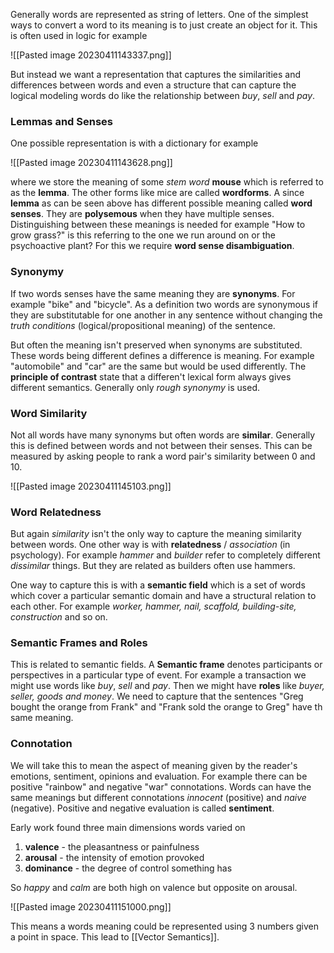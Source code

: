 Generally words are represented as string of letters. One of the simplest ways to convert a word to its meaning is to just create an object for it. This is often used in logic  for example

![[Pasted image 20230411143337.png]]

But instead we want a representation that captures the similarities and differences between words and even a structure that can capture the logical modeling words do like the relationship between *buy*, *sell* and *pay*.

### Lemmas and Senses
One possible representation is with a dictionary for example

![[Pasted image 20230411143628.png]]

where we store the meaning of some *stem word* **mouse** which is referred to as the **lemma**. The other forms like mice are called **wordforms**. A since **lemma** as can be seen above has different possible meaning called **word senses**. They are **polysemous** when they have multiple senses. Distinguishing between these meanings is needed for example "How to grow grass?" is this referring to the one we run around on or the psychoactive plant? For this we require **word sense disambiguation**.

### Synonymy
If two words senses have the same meaning they are **synonyms**. For example "bike" and "bicycle". As a definition two words are synonymous if they are substitutable for one another in any sentence without changing the *truth conditions* (logical/propositional meaning) of the sentence.

But often the meaning isn't preserved when synonyms are substituted. These words being different defines a difference is meaning. For example "automobile" and "car" are the same but would be used differently. The **principle of contrast** state that a differen't lexical form always gives different semantics. Generally only *rough synonymy* is used.

### Word Similarity
Not all words have many synonyms but often words are **similar**. Generally this is defined between words and not between their senses. This can be measured by asking people to rank a word pair's similarity between 0 and 10.

![[Pasted image 20230411145103.png]]

### Word Relatedness
But again *similarity* isn't the only way to capture the meaning  similarity between words. One other way is with **relatedness** / *association* (in psychology). For example *hammer* and *builder* refer to completely different *dissimilar* things. But they are related as builders often use hammers.

One way to capture this is with a **semantic field** which is a set of words which cover a particular semantic domain and have a structural relation to each other. For example *worker, hammer, nail, scaffold, building-site, construction* and so on.

### Semantic Frames and Roles
This is related to semantic fields. A **Semantic frame** denotes participants or perspectives in a particular type of event. For example a transaction we might use words like *buy*, *sell* and *pay*. Then we might have **roles** like *buyer, seller, goods and money*. We need to capture that the sentences "Greg bought the orange from Frank" and "Frank sold the orange to Greg" have th same meaning.

### Connotation
We will take this to mean the aspect of meaning given by the reader's emotions, sentiment, opinions and evaluation. For example there can be positive "rainbow" and negative "war" connotations. Words can have the same meanings but different connotations *innocent* (positive) and *naive* (negative). Positive and negative evaluation is called **sentiment**.

Early work found three main dimensions words varied on

1. **valence** - the pleasantness or painfulness
2. **arousal** - the intensity of emotion provoked
3. **dominance** - the degree of control something has

So *happy* and *calm* are both high on valence but opposite on arousal.

![[Pasted image 20230411151000.png]]

This means a words meaning could be represented using 3 numbers given a point in space. This lead to [[Vector Semantics]].